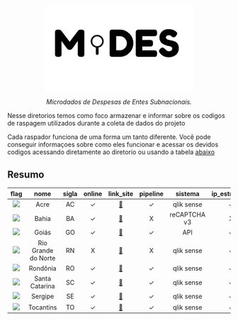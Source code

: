 <!-- Header -->
<p align="center">
  <a href="https://basedosdados.org">
    <img src="/docs/images/logo1_mides_black.png" width="340" alt="MiDES">
  </a>
</p>


<p align="center">
    <em>Microdados de Despesas de Entes Subnacionais.</em>
</p>

Nesse diretorios temos como foco armazenar e informar sobre os codigos de raspagem utilizados durante a coleta de dados do projeto

Cada raspador funciona de uma forma um tanto diferente. Você pode conseguir informaçoes sobre como eles funcionar e acessar os devidos codigos acessando diretamente ao diretorio ou usando a tabela [abaixo](/code/scraping#resumo)

## Resumo
flag|nome|sigla|online|link_site|pipeline|sistema|ip_estrageiro|link_raspador|link_drive|link_storage|link_licitacao
|:-:|:-:|:-:|:-:|:-:|:-:|:-:|:-:|:-:|:-:|:-:|:-:|
<img src="http://www.educadores.diaadia.pr.gov.br/modules/galeria/uploads/11/normal_1409852740bandeiraacre.png">|Acre|AC|✓|[:link:](http://qlik.tceac.tc.br/extensions/gastospublicos/gastospublicos.html?_ga=2.234985153.1351290455.1696941468-160473323.1696941468&_gl=1*1udkbll*_ga*MTYwNDczMzIzLjE2OTY5NDE0Njg.*_ga_7W9X95Q11R*MTY5Njk0MTQ2Ny4xLjEuMTY5Njk0MTU4NS4wLjAuMA..*_ga_BGWR95NM02*MTY5Njk0MTQ2Ny4xLjEuMTY5Njk0MTU4NS4wLjAuMA..)|✓|qlik sense|✓|[:link:](/code/scraping/ac/)|[:link:](https://drive.google.com/drive/u/0/folders/1XRxr0CilhDWyiGfa2XPFcFZRCzUTdpz3)|X|X
<img src="http://www.educadores.diaadia.pr.gov.br/modules/galeria/uploads/11/normal_1409852741bandeirabahia.png">|Bahia|BA|✓|[:link:](https://www.tcm.ba.gov.br/controle-social/consulta-de-despesas/)|X|reCAPTCHA v3|X|[:link:](/code/scraping/ba/)|[:link:](https://drive.google.com/drive/u/0/folders/1HFhCqiUNC_AZawX43MQxs5hosY0B757V)|X|[:link:](https://drive.google.com/drive/u/0/folders/1EOrHv1tnydgwsahaZROwpZJbUg5Uf3JC)
<img src="http://www.educadores.diaadia.pr.gov.br/modules/galeria/uploads/11/normal_1409852742bandeiragoias.png">|Goiás|GO|✓|[:link:](https://www.tcmgo.tc.br/pentaho/api/repos/cidadao/app/index.html)|✓|API|✓|[:link:](/code/scraping/go/)|[:link:](https://drive.google.com/drive/u/0/folders/1-BZ5mjftq98f8en8HLLSmKUwXXLaraU1)|[:link:](https://console.cloud.google.com/storage/browser/basedosdados-dev/staging/world_wb_mides/raw_despesa_go?pageState=(%22StorageObjectListTable%22:(%22f%22:%22%255B%255D%22))&cloudshell=false&project=basedosdados-dev)|X
<img src="http://www.educadores.diaadia.pr.gov.br/modules/galeria/uploads/11/normal_1409852742bandeirariograndedonorte.png">|Rio Grande do Norte|RN|X|[:link:](https://apidadosabertos.tce.rn.gov.br/swagger/ui/index)|X|qlik sense|✓|[:link:](/code/scraping/rn/)|[:link:](https://drive.google.com/drive/u/0/folders/1VvDVFLQ9CHo2TZiyx-IOE9ebIq-yfnSl)|[:link:](https://console.cloud.google.com/storage/browser/basedosdados-dev/staging/world_wb_mides/raw_empenho_sc?pageState=(%22StorageObjectListTable%22:(%22f%22:%22%255B%255D%22))&cloudshell=false&project=basedosdados-dev)|[:link:](https://drive.google.com/drive/u/0/folders/1phCHuuMHJNNFnzd6wm10KvIy7eAWL5o0)
<img src="http://www.educadores.diaadia.pr.gov.br/modules/galeria/uploads/11/normal_1409852743bandeirarondonia.png">|Rondônia|RO|✓|[:link:](https://transparencia.tce.ro.gov.br/transparenciatce/Remessa/Pesquisar)|✓|qlik sense|✓|[:link:](/code/scraping/ro/)|[:link:](https://drive.google.com/drive/u/0/folders/1VvDVFLQ9CHo2TZiyx-IOE9ebIq-yfnSl)|[:link:](https://console.cloud.google.com/storage/browser/basedosdados-dev/staging/world_wb_mides/raw_empenho_sc?pageState=(%22StorageObjectListTable%22:(%22f%22:%22%255B%255D%22))&cloudshell=false&project=basedosdados-dev)|[:link:](https://drive.google.com/drive/u/0/folders/1phCHuuMHJNNFnzd6wm10KvIy7eAWL5o0)
<img src="http://www.educadores.diaadia.pr.gov.br/modules/galeria/uploads/11/normal_1409852743bandeirasantacatarina.png">|Santa Catarina|SC|✓|[:link:](https://paineistransparencia.tce.sc.gov.br/extensions/appDespesasMunicipaisExternoNovo/index.html)|✓|qlik sense|✓|[:link:](/code/scraping/sc/)|[:link:](https://drive.google.com/drive/u/0/folders/1VvDVFLQ9CHo2TZiyx-IOE9ebIq-yfnSl)|[:link:](https://console.cloud.google.com/storage/browser/basedosdados-dev/staging/world_wb_mides/raw_empenho_sc?pageState=(%22StorageObjectListTable%22:(%22f%22:%22%255B%255D%22))&cloudshell=false&project=basedosdados-dev)|[:link:](https://drive.google.com/drive/u/0/folders/1phCHuuMHJNNFnzd6wm10KvIy7eAWL5o0)
<img src="http://www.educadores.diaadia.pr.gov.br/modules/galeria/uploads/11/normal_1409852743bandeirasergipe.png">|Sergipe|SE|✓|[:link:](https://www.tcese.tc.br/portaldatransparencia/Default.aspx)|✓|qlik sense|✓|[:link:](/code/scraping/se/)|[:link:](https://drive.google.com/drive/u/0/folders/1VvDVFLQ9CHo2TZiyx-IOE9ebIq-yfnSl)|[:link:](https://console.cloud.google.com/storage/browser/basedosdados-dev/staging/world_wb_mides/raw_empenho_sc?pageState=(%22StorageObjectListTable%22:(%22f%22:%22%255B%255D%22))&cloudshell=false&project=basedosdados-dev)|[:link:](https://drive.google.com/drive/u/0/folders/1phCHuuMHJNNFnzd6wm10KvIy7eAWL5o0)
<img src="http://www.educadores.diaadia.pr.gov.br/modules/galeria/uploads/11/normal_1409852743bandeiratocantins.png">|Tocantins|TO|✓|[:link:](https://portaldocidadao.tce.to.gov.br/estadomunicipios/index)|✓|qlik sense|✓|[:link:](/code/scraping/to/)|[:link:](https://drive.google.com/drive/u/0/folders/1VvDVFLQ9CHo2TZiyx-IOE9ebIq-yfnSl)|[:link:](https://console.cloud.google.com/storage/browser/basedosdados-dev/staging/world_wb_mides/raw_empenho_sc?pageState=(%22StorageObjectListTable%22:(%22f%22:%22%255B%255D%22))&cloudshell=false&project=basedosdados-dev)|[:link:](https://drive.google.com/drive/u/0/folders/1phCHuuMHJNNFnzd6wm10KvIy7eAWL5o0)
